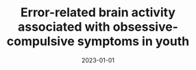 ---
title: "Error-related brain activity associated with obsessive-compulsive symptoms in youth"
collection: publications
category: manuscripts
permalink: /publication/2023-error-brain-activity-ocd-youth/
date: 2023-01-01
venue: "Brain and Behavior"
excerpt: "The inverse relationship between OCS and error-related activity in the dACC and extended cortical-striatal-thalamic circuitry may index an adaptive process by which subclinical OCS are minimized in youth. "
paperurl: "https://pubmed.ncbi.nlm.nih.gov/36919195/"
citation: 'Becker H, Liu Y, Hanna GL, Bilek E, Block SR, Hardee JE, Heitzeg MM, Pagliaccio D, Marsh R, Fitzgerald KD. Error-related brain activity associated with obsessive-compulsive symptoms in youth. Brain Behav. 2023 Apr;13(4):e2941. doi: 10.1002/brb3.2941. Epub 2023 Mar 14. PMID: 36919195; PMCID: PMC10097091.'
---